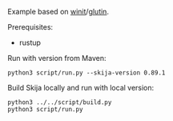 Example based on [winit](https://github.com/rust-windowing/winit)/[glutin](https://github.com/rust-windowing/glutin/).

Prerequisites:

- rustup

Run with version from Maven:

```
python3 script/run.py --skija-version 0.89.1
```

Build Skija locally and run with local version:

```
python3 ../../script/build.py
python3 script/run.py
```